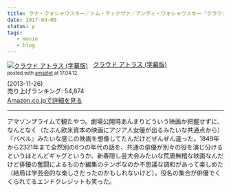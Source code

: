 ```yaml
---
title: ラナ・ウォシャウスキー／トム・ティクヴァ／アンディ・ウォシャウスキー『クラウドアトラス』を観た
date: 2017-04-09
status: p
tags:
   - movie
   - blog
---
```


<div class="amazlet-box" style="margin-bottom:0px;"><div class="amazlet-image" style="float:left;margin:0px 12px 1px 0px;"><a href="http://www.amazon.co.jp/exec/obidos/ASIN/B00EUITENM/dotimpact-22/ref=nosim/" name="amazletlink" target="_blank"><img src="https://images-fe.ssl-images-amazon.com/images/I/61FvEIzfv7L._SL160_.jpg" alt="クラウド アトラス (字幕版)" style="border: none;" /></a></div><div class="amazlet-info" style="line-height:120%; margin-bottom: 10px"><div class="amazlet-name" style="margin-bottom:10px;line-height:120%"><a href="http://www.amazon.co.jp/exec/obidos/ASIN/B00EUITENM/dotimpact-22/ref=nosim/" name="amazletlink" target="_blank">クラウド アトラス (字幕版)</a><div class="amazlet-powered-date" style="font-size:80%;margin-top:5px;line-height:120%">posted with <a href="http://www.amazlet.com/" title="amazlet" target="_blank">amazlet</a> at 17.04.12</div></div><div class="amazlet-detail"> (2013-11-26)<br />売り上げランキング: 54,874<br /></div><div class="amazlet-sub-info" style="float: left;"><div class="amazlet-link" style="margin-top: 5px"><a href="http://www.amazon.co.jp/exec/obidos/ASIN/B00EUITENM/dotimpact-22/ref=nosim/" name="amazletlink" target="_blank">Amazon.co.jpで詳細を見る</a></div></div></div><div class="amazlet-footer" style="clear: left"></div></div>

---

アマゾンプライムで観たやつ。劇場公開時あんまりどういう映画か把握せずに、なんとなく（たぶん欧米資本の映画にアジア人女優が出るみたいな共通点から）『バベル』みたいな感じの映画を想像してたんだけどぜんぜん違った。1849年から2321年まで全然別の6つの年代の話を、共通の俳優が別々の役を演じ分けるというほとんどギャグというか、新春隠し芸大会みたいな荒唐無稽な映画なんだけど俳優の奮闘によるものか編集のテンポなのか不思議な調和があって楽しめた（結局は学芸会的な楽しさだったのかもしれないけど）。役名の集合が俳優でくくられてるエンドクレジットも笑った。
